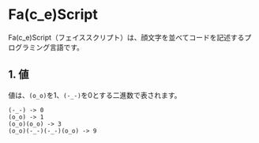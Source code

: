 # Fa(c_e)Script
Fa(c_e)Script（フェイススクリプト）は、顔文字を並べてコードを記述するプログラミング言語です。

## 1. 値
値は、`(o_o)`を1、`(-_-)`を0とする二進数で表されます。
```
(-_-) -> 0
(o_o) -> 1
(o_o)(o_o) -> 3
(o_o)(-_-)(-_-)(o_o) -> 9
```